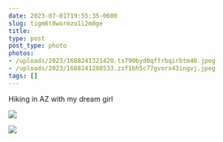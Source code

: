 ```yaml
---
date: 2023-07-01T19:55:35-0600
slug: tigm6t8wormzo1i2m8ge
title: 
type: post
post_type: photo
photos:
- /uploads/2023/1688241321420.ts790byd0qffrbqirbtm46.jpeg
- /uploads/2023/1688241288533.zzf1bh5c77gvorx43ingvj.jpeg
tags: []
---
```

Hiking in AZ with my dream girl


![](/uploads/2023/1688241321420.ts790byd0qffrbqirbtm46.jpeg)


![](/uploads/2023/1688241288533.zzf1bh5c77gvorx43ingvj.jpeg)


